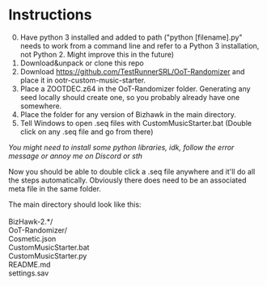 # Instructions

0. Have python 3 installed and added to path ("python \[filename\].py" needs to work from a command line and refer to a Python 3 installation, not Python 2. Might improve this in the future)
1. Download&unpack or clone this repo
2. Download https://github.com/TestRunnerSRL/OoT-Randomizer and place it in ootr-custom-music-starter.
3. Place a ZOOTDEC.z64 in the OoT-Randomizer folder. Generating any seed locally should create one, so you probably already have one somewhere.
4. Place the folder for any version of Bizhawk in the main directory.
5. Tell Windows to open .seq files with CustomMusicStarter.bat (Double click on any .seq file and go from there)

*You might need to install some python libraries, idk, follow the error message or annoy me on Discord or sth*

Now you should be able to double click a .seq file anywhere and it'll do all the steps automatically. Obviously there does need to be an associated meta file in the same folder.

The main directory should look like this:<br/><br/>
BizHawk-2.\*/<br/>
OoT-Randomizer/<br/>
Cosmetic.json<br/>
CustomMusicStarter.bat<br/>
CustomMusicStarter.py<br/>
README.md<br/>
settings.sav<br/>
